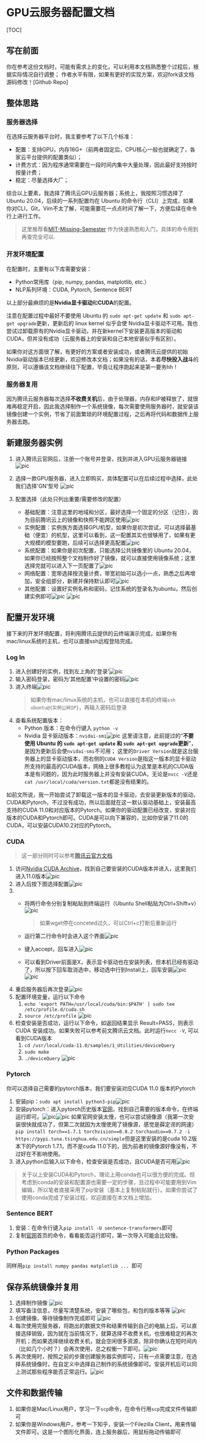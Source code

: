<!--
 * @Author: Haonan Mei
 * @Date: 2022-08-02 11:00:42
 * @LastEditTime: 2022-08-02 17:10:35
 * @LastEditors: Haonan Mei
 * @Description: 
 * @FilePath: \00_settings\docs\GPU云服务器配置文档.md
-->

# GPU云服务器配置文档

[TOC]

## 写在前面
你在参考这份文档时，可能有需求上的变化，可以利用本文档熟悉整个过程后，根据实际情况自行调整；
作者水平有限，如果有更好的实现方案，欢迎fork该文档源码修改！[Github Repo]

## 整体思路

### 服务器选择

在选择云服务器平台时，我主要参考了以下几个标准：
- 配置：支持GPU，内存16G+（前两者固定后，CPU核心一般也就确定了，各家云平台提供的配置类似）；
- 计费方式：因为程序通常需要在一段时间内集中大量处理，因此最好支持按时按量计费；
- 稳定：尽量选择大厂；

综合以上要素，我选择了腾讯云GPU云服务器；系统上，我按照习惯选择了 Ubuntu 20.04，后续的一系列配置均在 Ubuntu 的命令行（CLI）上完成，如果你对CLI，Git，Vim不太了解，可能需要花一点点时间了解一下，方便后续在命令行上进行工作。
> 这里推荐看[MIT-Missing-Semester](https://missing.csail.mit.edu/2020/) 作为快速熟悉和入门，具体的命令用到再查完全可以.

### 开发环境配置
在配置时，主要有以下库需要安装：
- Python常用库（pip, numpy, pandas, matplotlib, etc.）
- NLP系列环境：CUDA, Pytorch, Sentence BERT

以上部分最麻烦的是**Nvidia显卡驱动**和**CUDA**的配置。

注意在配置过程中最好不要使用 Ubuntu 的 `sudo apt-get update` 和 `sudo apt-get upgrade`更新，更新后的 linux kernel 似乎会使 Nvidia显卡驱动不可用。我也尝试过卸载原有的Nvidia显卡驱动，并在新kernel下安装更高版本的驱动和CUDA，但并没有成功（云服务器上的安装和自己本地安装似乎有区别）。

如果你对这方面很了解，有更好的方案或者安装成功，或者腾讯云提供的初始Nvidia驱动版本已经更新，欢迎修改本文档；如果没有的话，本着**尽快投入战斗**的原则，可以遵循该文档继续往下配置，毕竟让程序跑起来是第一要务hh！

### 服务器复用
因为腾讯云服务器每次选择**不收费关机**后，由于处理器，内存和IP被释放了，就很难再稳定开启，因此我选择制作一个系统镜像，每次需要使用服务器时，就安装该镜像创建一个实例，节省了前面繁琐的环境配置过程，之后再将代码和数据传上服务器去跑。

## 新建服务器实例
1. 进入腾讯云官网后，注册一个账号并登录，找到并进入GPU云服务器链接
   ![pic](pics/login.png)

2. 选择一款GPU服务器，进入立即购买，具体配置可以在后续过程中选择，此处我们选择'GN'型号
   ![pic](pics/server_select.png)

3. 配置选择（此处只列出重要/需要修改的配置）
   - 基础配置：注意这里的地域和分区，最好选择一个固定的分区（记住），因为目前腾讯云上的镜像和快照不能跨区使用![pic](pics/basic_settings.png)
   - 实例配置：实例族方面选择GPU机型，如果你是初次尝试，可以选择最基础（便宜）的机型，这里可以看到，这一配置其实也很够用了，如果有更大规模的模型要跑，后续可以选择更高配置![pic](pics/instance_settings.png)
   - 系统配置：如果你是初次配置，只能选择公共镜像里的 Ubuntu 20.04，如果你已经按照整个文档制作好了镜像，就可以直接使用镜像系统；这里选择完就可以进入下一页配置了![pic](pics/system_settings.png)
   - 网络配置：宽带选择按流量计费，带宽初始可以选小一点，熟悉之后再增加，安全组部分，新建并保持默认即可![pic](pics/internet_settings.png)
   - 其他配置：设置好实例名称和密码，记住系统的登录名为ubuntu，然后创建实例即可![pic](pics/other_settings.png) ![pic](pics/instance.png)

## 配置开发环境
接下来的开发环境配置，将利用腾讯云提供的云终端演示完成，如果你有mac/linux系统的主机，也可以直接ssh远程登陆完成。

### Log In
1. 进入创建好的实例，找到左上角的‘登录’![pic](pics/login_server.png)
2. 输入密码登录，密码为‘其他配置’中设置的密码![pic](pics/login_server2.png)
3. 进入终端![pic](pics/terminal.png)
   > 如果你有mac/linux系统的主机，也可以直接在本机的终端`ssh ubuntu@{实例公网IP}`，再输入密码后登录
4. 查看系统配置版本：
   - Python 版本：在命令行键入 `python -v`
   - Nvidia 显卡驱动版本：`nvidai-smi`![pic](pics/sys_check.png)
   这里请注意，此前提过的“**不要使用 Ubuntu 的 `sudo apt-get update` 和 `sudo apt-get upgrade`更新**”，是因为更新后会使`nvidai-smi`不可用；
   这里的`Driver Version`就是这台服务器上的显卡驱动版本，而右侧的`CUDA Version`是指这一版本的显卡驱动所支持的最高的CUDA版本，网络上很多教程认为这里是本机的CUDA版本是有问题的，因为此时服务器上并没有安装CUDA，无论是`nvcc -V`还是`cat /usr/local/cuda/version.txt`都是没有结果的。

如前文所说，我一开始尝试了卸载这一版本的显卡驱动，去安装更新版本的驱动，CUDA和Pytorch，不过没有成功，所以后面就在这一默认驱动基础上，安装最高支持的CUDA 11.0和对应版本的Pytorch。如果你的驱动配置已经改变，安装对应版本的CUDA和Pytorch即可。CUDA是可以向下兼容的，比如你安装了11.0的CUDA，可以安装CUDA10.2对应的Pytorch。

### CUDA
> 这一部分同时可以参考[腾讯云官方文档](https://cloud.tencent.com/document/product/560/8064) 

1. 访问[Nvidia CUDA Archive](https://developer.nvidia.com/cuda-toolkit-archive)，找到自己要安装的CUDA版本并进入，这里我们进入11.0版本![pic](pics/cuda_version.png)
2. 进入后按下图选择配置![pic](pics/cuda_select.png)
3. - 将两行命令分别复制粘贴到终端运行（Ubuntu Shell粘贴为Ctrl+Shift+v）![pic](pics/cuda_dl.png)
      > 如果wget停在conceted过久，可以Ctrl+c打断后重新运行
   
   - 运行第二行命令时会进入这个界面![pic](pics/sudosh.png)
   
   - 键入accept，回车进入![pic](pics/sudosh2.png)
   
   - 可以看到Driver前面是X，表示显卡驱动也在安装列表，但本机已经有驱动了，所以按下回车取消选中，移动选中行到Install上，回车安装![pic](pics/sudo.png)![pic](pics/finish_install.png)
4. 重启服务器后再次登录![pic](pics/reboot.png)
5. 配置环境变量，运行以下命令
   1. `echo 'export PATH=/usr/local/cuda/bin:$PATH' | sudo tee /etc/profile.d/cuda.sh`
   2. `source /etc/profile`
   ![pic](pics/enpath.png)
6. 检查安装是否成功，运行以下命令，如返回结果显示 Result=PASS，则表示 CUDA 安装成功。如果失败可以参考前文腾讯云文档。此时运行`nvcc -V`, 可以看到CUDA版本
   1. `cd /usr/local/cuda-11.0/samples/1_Utilities/deviceQuery`
   2. `sudo make`
   3. `./deviceQuery`
   ![pic](pics/nvcc.png)

### Pytorch
你可以选择自己需要的pytorch版本，我们要安装对应CUDA 11.0 版本的Pytorch
1. 安装pip：`sudo apt install python3-pip`![pic](pics/pip.png)
2. 安装pytorch：进入pytorch历史版本[官网](https://pytorch.org/get-started/previous-versions/)，找到自己需要的版本命令，在终端运行即可。![pic](pics/pip_pytorch.png)![pic](pics/install_pytorch.png)
   如果官网安装太慢，也可以尝试镜像源（我第一次安装很快就成功了，但第二次就因为太慢使用了镜像源，感觉是薛定谔的网速）`pip install torch==1.7.1 torchvision==0.8.2 torchaudio==0.7.2 -i https://pypi.tuna.tsinghua.edu.cn/simple`但是这里安装的是cuda 10.2版本下的Pytorch 1.7.1，而不是cuda 11.0下的，因为前者的镜像源好像没有，不过好在不影响使用。
3. 进入python后输入以下命令，检查安装是否成功，且CUDA是否可用![pic](pics/torch.png)

> 关于以上安装CUDA和Pytorch，理论上用conda也可以很方便的完成。但考虑到conda的安装和配置源也需要一定的步骤，且过程中可能要用到Vim编辑，所以笔者直接采用了pip安装（基本上复制粘贴就行）。如果你尝试了使用conda完成了安装过程，欢迎直接在本文档上增加。

### Sentence BERT
1. 安装：在命令行键入`pip install -U sentence-transformers`即可
2. 复制[官网](https://www.sbert.net/index.html)首页的命令，看看能否运行即可，第一次导入可能会比较慢。

### Python Packages
同样用`pip install numpy pandas matplotlib ... `即可

## 保存系统镜像并复用

1. 选择制作镜像
   ![pic](pics/mirror.png)
2. 填写备注信息，尽量写清楚系统，安装了哪些包，和包的版本等等
   ![pic](pics/remark.png)
3. 创建镜像，等待镜像制作完成即可
   ![pic](pics/make_mirror.png)
4. 每次使用完服务器，将跑出的数据文件和结果传输到自己的电脑上后，可以直接选择销毁，因为就在当前情况下，就算选择不收费关机，也很难稳定的再次开机；而如果选择继续收费关机，就会空闲很多资源，除非你确认在短时间内（比如几个小时？）会再次使用，总之权衡一下即可。![pic](pics/kill.png)
5. 再次使用时，按照之前的步骤创建服务器实例即可，只有一点需要注意，在选择系统镜像时，在自定义中选择自己制作的系统镜像即可。安装开机后可以同上测试那些程序能否正常运行。![pic](pics/rebuy.png)

## 文件和数据传输
1. 如果你是Mac/Linux用户，学习一下`scp`命令，在命令行用`scp`完成文件传输即可
2. 如果你是Windows用户，参考一下知乎，安装一个Filezilla Client，用来传输文件即可。这是一个图形化界面，连上服务器后，用鼠标拖动传输即可